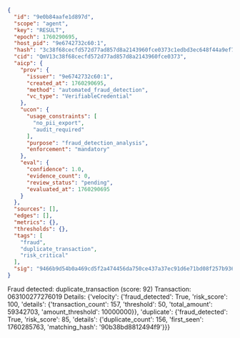 ```json
{
  "id": "9e0b84aafe1d897d",
  "scope": "agent",
  "key": "RESULT",
  "epoch": 1760290695,
  "host_pid": "9e6742732c60:1",
  "hash": "3c38f68cecfd572d77ad857d8a2143960fce0373c1edbd3ec648f44a9ef76b31",
  "cid": "QmV13c38f68cecfd572d77ad857d8a2143960fce0373",
  "aicp": {
    "prov": {
      "issuer": "9e6742732c60:1",
      "created_at": 1760290695,
      "method": "automated_fraud_detection",
      "vc_type": "VerifiableCredential"
    },
    "ucon": {
      "usage_constraints": [
        "no_pii_export",
        "audit_required"
      ],
      "purpose": "fraud_detection_analysis",
      "enforcement": "mandatory"
    },
    "eval": {
      "confidence": 1.0,
      "evidence_count": 0,
      "review_status": "pending",
      "evaluated_at": 1760290695
    }
  },
  "sources": [],
  "edges": [],
  "metrics": {},
  "thresholds": {},
  "tags": [
    "fraud",
    "duplicate_transaction",
    "risk_critical"
  ],
  "sig": "9466b9d54b0a469cd5f2a474456da750ce437a37ec91d6e71bd08f257b936d2c"
}
```

Fraud detected: duplicate_transaction (score: 92)
Transaction: 063100277276019
Details: {'velocity': {'fraud_detected': True, 'risk_score': 100, 'details': {'transaction_count': 157, 'threshold': 50, 'total_amount': 59342703, 'amount_threshold': 10000000}}, 'duplicate': {'fraud_detected': True, 'risk_score': 85, 'details': {'duplicate_count': 156, 'first_seen': 1760285763, 'matching_hash': '90b38bd8812494f9'}}}